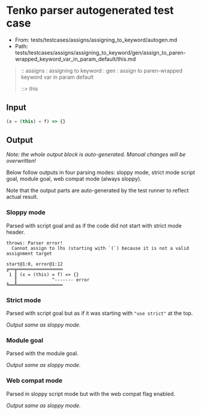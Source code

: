 # Tenko parser autogenerated test case

- From: tests/testcases/assigns/assigning_to_keyword/autogen.md
- Path: tests/testcases/assigns/assigning_to_keyword/gen/assign_to_paren-wrapped_keyword_var_in_param_default/this.md

> :: assigns : assigning to keyword : gen : assign to paren-wrapped keyword var in param default
>
> ::> this

## Input


`````js
(x = (this) = f) => {}
`````

## Output

_Note: the whole output block is auto-generated. Manual changes will be overwritten!_

Below follow outputs in four parsing modes: sloppy mode, strict mode script goal, module goal, web compat mode (always sloppy).

Note that the output parts are auto-generated by the test runner to reflect actual result.

### Sloppy mode

Parsed with script goal and as if the code did not start with strict mode header.

`````
throws: Parser error!
  Cannot assign to lhs (starting with `(`) because it is not a valid assignment target

start@1:0, error@1:12
╔══╦═════════════════
 1 ║ (x = (this) = f) => {}
   ║             ^------- error
╚══╩═════════════════

`````

### Strict mode

Parsed with script goal but as if it was starting with `"use strict"` at the top.

_Output same as sloppy mode._

### Module goal

Parsed with the module goal.

_Output same as sloppy mode._

### Web compat mode

Parsed in sloppy script mode but with the web compat flag enabled.

_Output same as sloppy mode._
